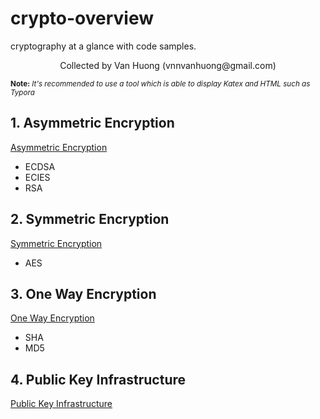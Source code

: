 # crypto-overview

cryptography at a glance with code samples.

<center>Collected by Van Huong (vnnvanhuong@gmail.com)</center>

<small>**Note:** *It's recommended to use a tool which is able to display Katex and HTML such as Typora*</small>

## 1. Asymmetric Encryption
[Asymmetric Encryption](docs/Asymmetric_Encryption.md)
- ECDSA
- ECIES
- RSA

## 2. Symmetric Encryption
[Symmetric Encryption](docs/Symmetric_Encryption.md)
- AES

## 3. One Way Encryption
[One Way Encryption](docs/One_Way_Encryption.md)
- SHA
- MD5

## 4. Public Key Infrastructure

[Public Key Infrastructure](docs/Public_Key_Infrastructure.md)